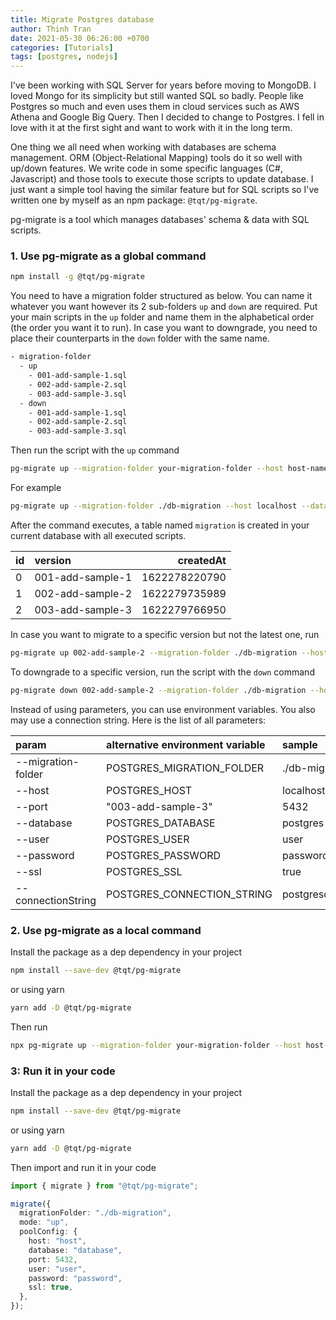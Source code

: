 ```yaml
---
title: Migrate Postgres database
author: Thinh Tran
date: 2021-05-30 06:26:00 +0700
categories: [Tutorials]
tags: [postgres, nodejs]
---
```


I've been working with SQL Server for years before moving to MongoDB. I loved Mongo for its simplicity but still wanted SQL so badly. People like Postgres so much and even uses them in cloud services such as AWS Athena and Google Big Query. Then I decided to change to Postgres. I fell in love with it at the first sight and want to work with it in the long term.

One thing we all need when working with databases are schema management. ORM (Object-Relational Mapping) tools do it so well with up/down features. We write code in some specific languages (C#, Javascript) and those tools to execute those scripts to update database. I just want a simple tool having the similar feature but for SQL scripts so I've written one by myself as an npm package: `@tqt/pg-migrate`.

pg-migrate is a tool which manages databases' schema & data with SQL scripts.

### 1. Use pg-migrate as a global command

```bash
npm install -g @tqt/pg-migrate
```

You need to have a migration folder structured as below. You can name it whatever you want however its 2 sub-folders `up` and `down` are required. Put your main scripts in the `up` folder and name them in the alphabetical order (the order you want it to run). In case you want to downgrade, you need to place their counterparts in the `down` folder with the same name.

```bash
- migration-folder
  - up
    - 001-add-sample-1.sql
    - 002-add-sample-2.sql
    - 003-add-sample-3.sql
  - down
    - 001-add-sample-1.sql
    - 002-add-sample-2.sql
    - 003-add-sample-3.sql
```

Then run the script with the `up` command

```bash
pg-migrate up --migration-folder your-migration-folder --host host-name --database database-name --port port --user user-name --password password
```

For example

```bash
pg-migrate up --migration-folder ./db-migration --host localhost --database sample --port 5432 --user postgres --password postgres
```

After the command executes, a table named `migration` is created in your current database with all executed scripts.

| id  | version          |     createdAt |
| :-- | :--------------- | ------------: |
| 0   | 001-add-sample-1 | 1622278220790 |
| 1   | 002-add-sample-2 | 1622279735989 |
| 2   | 003-add-sample-3 | 1622279766950 |

In case you want to migrate to a specific version but not the latest one, run

```bash
pg-migrate up 002-add-sample-2 --migration-folder ./db-migration --host localhost --database sample --port 5432 --user postgres --password postgres
```

To downgrade to a specific version, run the script with the `down` command

```bash
pg-migrate down 002-add-sample-2 --migration-folder ./db-migration --host localhost --database sample --port 5432 --user postgres --password postgres
```

Instead of using parameters, you can use environment variables. You also may use a connection string. Here is the list of all parameters:

| param              | alternative environment variable | sample                                                           |
| :----------------- | :------------------------------- | :--------------------------------------------------------------- |
| --migration-folder | POSTGRES_MIGRATION_FOLDER        | ./db-migration                                                   |
| --host             | POSTGRES_HOST                    | localhost                                                        |
| --port             | "003-add-sample-3"               | 5432                                                             |
| --database         | POSTGRES_DATABASE                | postgres                                                         |
| --user             | POSTGRES_USER                    | user                                                             |
| --password         | POSTGRES_PASSWORD                | password                                                         |
| --ssl              | POSTGRES_SSL                     | true                                                             |
| --connectionString | POSTGRES_CONNECTION_STRING       | postgresql://dbuser:secretpassword@database.server.com:3211/mydb |

### 2. Use pg-migrate as a local command

Install the package as a dep dependency in your project

```bash
npm install --save-dev @tqt/pg-migrate
```

or using yarn

```bash
yarn add -D @tqt/pg-migrate
```

Then run

```bash
npx pg-migrate up --migration-folder your-migration-folder --host host-name --database database-name --port port --user user-name --password password
```

### 3: Run it in your code

Install the package as a dep dependency in your project

```bash
npm install --save-dev @tqt/pg-migrate
```

or using yarn

```bash
yarn add -D @tqt/pg-migrate
```

Then import and run it in your code

```typescript
import { migrate } from "@tqt/pg-migrate";

migrate({
  migrationFolder: "./db-migration",
  mode: "up",
  poolConfig: {
    host: "host",
    database: "database",
    port: 5432,
    user: "user",
    password: "password",
    ssl: true,
  },
});
```
